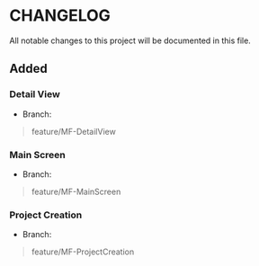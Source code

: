 # CHANGELOG

All notable changes to this project will be documented in this file.

## Added

### Detail View

- Branch:

> feature/MF-DetailView


### Main Screen

- Branch:

> feature/MF-MainScreen


### Project Creation

- Branch:

> feature/MF-ProjectCreation

